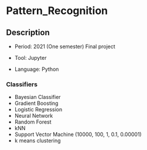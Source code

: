 # Pattern_Recognition

## Description
* Period: 2021 (One semester) Final project

* Tool: Jupyter
* Language: Python

### Classifiers
- Bayesian Classifier
- Gradient Boosting
- Logistic Regression
- Neural Network
- Random Forest
- kNN
- Support Vector Machine (10000, 100, 1, 0.1, 0.00001)
- k means clustering
